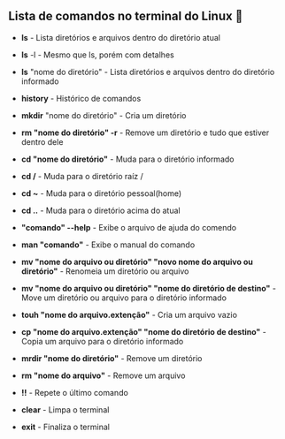 ## Lista de comandos no terminal do Linux :bookmark_tabs:

 - **ls** - Lista diretórios e arquivos dentro do diretório atual

 - **ls** -l - Mesmo que ls, porém com detalhes

 - **ls** "nome do diretório" - Lista diretórios e arquivos dentro do diretório informado

 - **history** - Histórico de comandos

 - **mkdir** "nome do diretório" - Cria um diretório

 - **rm "nome do diretório" -r** - Remove um diretório e tudo que estiver dentro dele

 - **cd "nome do diretório"** - Muda para o diretório informado

 - **cd /** - Muda para o diretório raíz /

 - **cd ~** - Muda para o diretório pessoal(home)

 - **cd ..** - Muda para o diretório acima do atual

 - **"comando" --help** - Exibe o arquivo de ajuda do comendo

 - **man "comando"** - Exibe o manual do comando

 - **mv "nome do arquivo ou diretório" "novo nome do arquivo ou diretório"** - Renomeia um diretório ou arquivo

 - **mv "nome do arquivo ou diretório" "nome do diretório de destino"** - Move um diretório ou arquivo para o diretório informado

 - **touh "nome do arquivo.extenção"** - Cria um arquivo vazio

 - **cp "nome do arquivo.extenção" "nome do diretório de destino"** - Copia um arquivo para o diretório informado

 - **mrdir "nome do diretório"** - Remove um diretório

 - **rm "nome do arquivo"** - Remove um arquivo

 - **!!** - Repete o último comando 

 - **clear** - Limpa o terminal

 - **exit** - Finaliza o terminal

   

